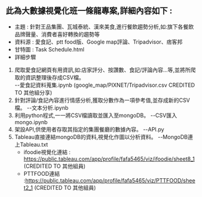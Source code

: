 ## 此為大數據視覺化班一條龍專案,詳細內容如下 : 
- 主題 : 針對王品集團、瓦城泰統、漢來美食,進行餐飲趨勢分析,如:旗下各餐飲品牌聲量、消費者喜好轉換的趨勢等
- 資料源 : 愛食記、ptt food版、Google map評論、Tripadvisor、痞客邦
- 甘特圖 : Task Schedule.html
- 詳細步驟
1. 爬取愛食記網頁有用資訊,如:店家評分、按讚數、食記/評論內容...等,並將所爬取的資訊整理後存成CSV檔。       
   --愛食記資料蒐集.ipynb  (google_map/PIXNET/Tripadvisor.csv CREDITED TO 其他組分享)
2. 針對評論/食記內容進行情感分析,獲取分數作為一項參考值,並存成新的CSV檔。    --文本分析.ipynb
3. 利用python程式,一一將CSV檔讀取並匯入至mongoDB。    --CSV匯入mongo.ipynb
4. 架設API,供使用者存取其指定的集團餐廳的數據內容。    --API.py
5. Tableau直接連結mongoDB的資料,視覺化作圖以分析資料。    --MongoDB連上Tableau.txt
   - ifoodie視覺化連結 : https://public.tableau.com/app/profile/fafa5465/viz/ifoodie/sheet8_1 (CREDITED TO 其他組員)
   - PTTFOOD連結 :https://public.tableau.com/app/profile/fafa5465/viz/PTTFOOD/sheet2_1 (CREDITED TO 其他組員)
